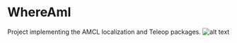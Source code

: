 # WhereAmI
Project implementing the AMCL localization and Teleop packages.
![alt text](https://github.com/mrrocketraccoon/WhereAmI/localization.png?raw=true)
